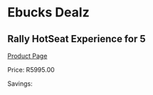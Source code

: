 
# Ebucks Dealz
## Rally HotSeat Experience for 5
[Product Page](https://www.ebucks.com/web/shop/productSelected.do?prodId=223574452&catId=322194367)

Price: R5995.00

Savings: 


	
